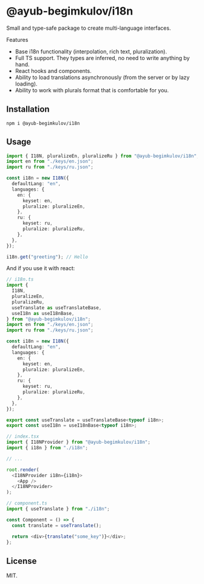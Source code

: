# @ayub-begimkulov/i18n

Small and type-safe package to create multi-language interfaces.

Features

- Base i18n functionality (interpolation, rich text, pluralization).
- Full TS support. They types are inferred, no need to write anything by hand.
- React hooks and components.
- Ability to load translations asynchronously (from the server or by lazy loading).
- Ability to work with plurals format that is comfortable for you.

## Installation

```shell
npm i @ayub-begimkulov/i18n
```

## Usage

```ts
import { I18N, pluralizeEn, pluralizeRu } from "@ayub-begimkulov/i18n";
import en from "./keys/en.json";
import ru from "./keys/ru.json";

const i18n = new I18N({
  defaultLang: "en",
  languages: {
    en: {
      keyset: en,
      pluralize: pluralizeEn,
    },
    ru: {
      keyset: ru,
      pluralize: pluralizeRu,
    },
  },
});

i18n.get("greeting"); // Hello
```

And if you use it with react:

```ts
// i18n.ts
import {
  I18N,
  pluralizeEn,
  pluralizeRu,
  useTranslate as useTranslateBase,
  useI18n as useI18nBase,
} from "@ayub-begimkulov/i18n";
import en from "./keys/en.json";
import ru from "./keys/ru.json";

const i18n = new I18N({
  defaultLang: "en",
  languages: {
    en: {
      keyset: en,
      pluralize: pluralizeEn,
    },
    ru: {
      keyset: ru,
      pluralize: pluralizeRu,
    },
  },
});

export const useTranslate = useTranslateBase<typeof i18n>;
export const useI18n = useI18nBase<typeof i18n>;

// index.tsx
import { I18NProvider } from "@ayub-begimkulov/i18n";
import { i18n } from "./i18n";

// ...

root.render(
  <I18NProvider i18n={i18n}>
    <App />
  </I18NProvider>
);

// component.ts
import { useTranslate } from "./i18n";

const Component = () => {
  const translate = useTranslate();

  return <div>{translate("some_key")}</div>;
};
```

## License

MIT.

